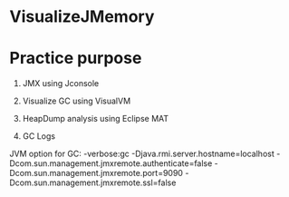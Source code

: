 # VisualizeJMemory
Practice purpose
===========================

1. JMX  using Jconsole 

2. Visualize GC using VisualVM 

3. HeapDump analysis using Eclipse MAT

4. GC Logs

JVM option for GC:
-verbose:gc -Djava.rmi.server.hostname=localhost  -Dcom.sun.management.jmxremote.authenticate=false  -Dcom.sun.management.jmxremote.port=9090 -Dcom.sun.management.jmxremote.ssl=false
